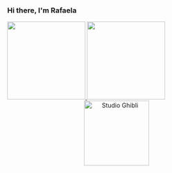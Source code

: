 ### Hi there, I'm Rafaela 

<div>
  <a href="https://github.com/rafatillmann">
  <img height="180em" src="https://github-readme-stats.vercel.app/api?username=rafatillmann&show_icons=true&theme=react&include_all_commits=true&count_private=true&bg_color=0d1117"/>
  <img height="180em" src="https://github-readme-stats.vercel.app/api/top-langs/?username=rafatillmann&layout=compact&langs_count=7&theme=react&bg_color=0d1117"/>
</div>

<div align="center">
    <img height="150px" src="https://i.pinimg.com/originals/66/f4/26/66f426be55900f15832ead845f8da4da.gif"
        alt="Studio Ghibli">
</div>

<!--   ![Snake animation](https://github.com/rafatillmann/rafatillmann/blob/output/github-contribution-grid-snake.svg) -->
